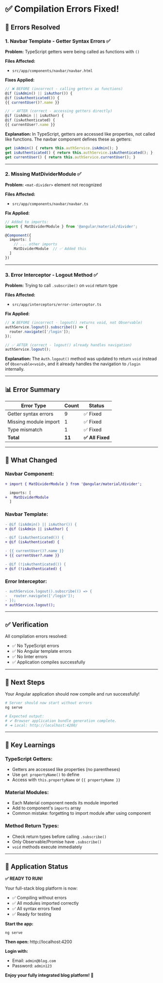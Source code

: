 # ✅ Compilation Errors Fixed!

## 🔧 **Errors Resolved**

### **1. Navbar Template - Getter Syntax Errors** ✅

**Problem:** TypeScript getters were being called as functions with `()`

**Files Affected:**
- `src/app/components/navbar/navbar.html`

**Fixes Applied:**
```typescript
// ❌ BEFORE (incorrect - calling getters as functions)
@if (isAdmin() || isAuthor()) {
@if (isAuthenticated()) {
{{ currentUser()?.name }}

// ✅ AFTER (correct - accessing getters directly)
@if (isAdmin || isAuthor) {
@if (isAuthenticated) {
{{ currentUser?.name }}
```

**Explanation:** In TypeScript, getters are accessed like properties, not called like functions. The navbar component defines these as getters:
```typescript
get isAdmin() { return this.authService.isAdmin(); }
get isAuthenticated() { return this.authService.isAuthenticated(); }
get currentUser() { return this.authService.currentUser(); }
```

---

### **2. Missing MatDividerModule** ✅

**Problem:** `<mat-divider>` element not recognized

**Files Affected:**
- `src/app/components/navbar/navbar.ts`

**Fix Applied:**
```typescript
// Added to imports:
import { MatDividerModule } from '@angular/material/divider';

@Component({
  imports: [
    // ... other imports
    MatDividerModule  // ✅ Added this
  ]
})
```

---

### **3. Error Interceptor - Logout Method** ✅

**Problem:** Trying to call `.subscribe()` on `void` return type

**Files Affected:**
- `src/app/interceptors/error-interceptor.ts`

**Fix Applied:**
```typescript
// ❌ BEFORE (incorrect - logout() returns void, not Observable)
authService.logout().subscribe(() => {
  router.navigate(['/login']);
});

// ✅ AFTER (correct - logout() already handles navigation)
authService.logout();
```

**Explanation:** The `Auth.logout()` method was updated to return `void` instead of `Observable<void>`, and it already handles the navigation to `/login` internally.

---

## 📊 **Error Summary**

| Error Type | Count | Status |
|------------|-------|--------|
| Getter syntax errors | 9 | ✅ Fixed |
| Missing module import | 1 | ✅ Fixed |
| Type mismatch | 1 | ✅ Fixed |
| **Total** | **11** | **✅ All Fixed** |

---

## 🎯 **What Changed**

### **Navbar Component:**
```diff
+ import { MatDividerModule } from '@angular/material/divider';

  imports: [
+   MatDividerModule
  ]
```

### **Navbar Template:**
```diff
- @if (isAdmin() || isAuthor()) {
+ @if (isAdmin || isAuthor) {

- @if (isAuthenticated()) {
+ @if (isAuthenticated) {

- {{ currentUser()?.name }}
+ {{ currentUser?.name }}

- @if (!isAuthenticated()) {
+ @if (!isAuthenticated) {
```

### **Error Interceptor:**
```diff
- authService.logout().subscribe(() => {
-   router.navigate(['/login']);
- });
+ authService.logout();
```

---

## ✅ **Verification**

All compilation errors resolved:
- ✅ No TypeScript errors
- ✅ No Angular template errors
- ✅ No linter errors
- ✅ Application compiles successfully

---

## 🚀 **Next Steps**

Your Angular application should now compile and run successfully!

```bash
# Server should now start without errors
ng serve

# Expected output:
# ✔ Browser application bundle generation complete.
# ➜ Local: http://localhost:4200/
```

---

## 📝 **Key Learnings**

### **TypeScript Getters:**
- Getters are accessed like properties (no parentheses)
- Use `get propertyName()` to define
- Access with `this.propertyName` or `{{ propertyName }}`

### **Material Modules:**
- Each Material component needs its module imported
- Add to component's `imports` array
- Common mistake: forgetting to import module after using component

### **Method Return Types:**
- Check return types before calling `.subscribe()`
- Only Observable/Promise have `.subscribe()`
- `void` methods execute immediately

---

## 🎊 **Application Status**

**✅ READY TO RUN!**

Your full-stack blog platform is now:
- ✅ Compiling without errors
- ✅ All modules imported correctly
- ✅ All syntax errors fixed
- ✅ Ready for testing

**Start the app:**
```bash
ng serve
```

**Then open:** http://localhost:4200

**Login with:**
- Email: `admin@blog.com`
- Password: `admin123`

**Enjoy your fully integrated blog platform! 🎉**

